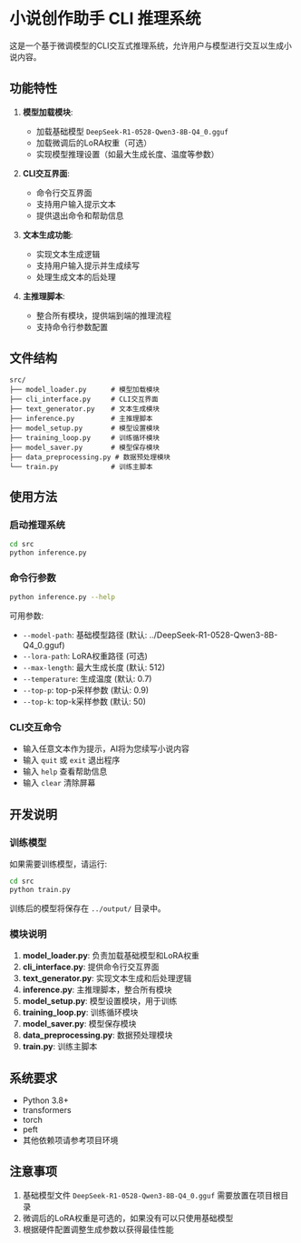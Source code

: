 # 小说创作助手 CLI 推理系统

这是一个基于微调模型的CLI交互式推理系统，允许用户与模型进行交互以生成小说内容。

## 功能特性

1. **模型加载模块**:
   - 加载基础模型 `DeepSeek-R1-0528-Qwen3-8B-Q4_0.gguf`
   - 加载微调后的LoRA权重（可选）
   - 实现模型推理设置（如最大生成长度、温度等参数）

2. **CLI交互界面**:
   - 命令行交互界面
   - 支持用户输入提示文本
   - 提供退出命令和帮助信息

3. **文本生成功能**:
   - 实现文本生成逻辑
   - 支持用户输入提示并生成续写
   - 处理生成文本的后处理

4. **主推理脚本**:
   - 整合所有模块，提供端到端的推理流程
   - 支持命令行参数配置

## 文件结构

```
src/
├── model_loader.py      # 模型加载模块
├── cli_interface.py     # CLI交互界面
├── text_generator.py    # 文本生成模块
├── inference.py         # 主推理脚本
├── model_setup.py       # 模型设置模块
├── training_loop.py     # 训练循环模块
├── model_saver.py       # 模型保存模块
├── data_preprocessing.py # 数据预处理模块
└── train.py             # 训练主脚本
```

## 使用方法

### 启动推理系统

```bash
cd src
python inference.py
```

### 命令行参数

```bash
python inference.py --help
```

可用参数:
- `--model-path`: 基础模型路径 (默认: ../DeepSeek-R1-0528-Qwen3-8B-Q4_0.gguf)
- `--lora-path`: LoRA权重路径 (可选)
- `--max-length`: 最大生成长度 (默认: 512)
- `--temperature`: 生成温度 (默认: 0.7)
- `--top-p`: top-p采样参数 (默认: 0.9)
- `--top-k`: top-k采样参数 (默认: 50)

### CLI交互命令

- 输入任意文本作为提示，AI将为您续写小说内容
- 输入 `quit` 或 `exit` 退出程序
- 输入 `help` 查看帮助信息
- 输入 `clear` 清除屏幕

## 开发说明

### 训练模型

如果需要训练模型，请运行:

```bash
cd src
python train.py
```

训练后的模型将保存在 `../output/` 目录中。

### 模块说明

1. **model_loader.py**: 负责加载基础模型和LoRA权重
2. **cli_interface.py**: 提供命令行交互界面
3. **text_generator.py**: 实现文本生成和后处理逻辑
4. **inference.py**: 主推理脚本，整合所有模块
5. **model_setup.py**: 模型设置模块，用于训练
6. **training_loop.py**: 训练循环模块
7. **model_saver.py**: 模型保存模块
8. **data_preprocessing.py**: 数据预处理模块
9. **train.py**: 训练主脚本

## 系统要求

- Python 3.8+
- transformers
- torch
- peft
- 其他依赖项请参考项目环境

## 注意事项

1. 基础模型文件 `DeepSeek-R1-0528-Qwen3-8B-Q4_0.gguf` 需要放置在项目根目录
2. 微调后的LoRA权重是可选的，如果没有可以只使用基础模型
3. 根据硬件配置调整生成参数以获得最佳性能